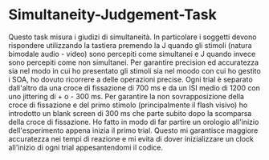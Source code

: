 # Simultaneity-Judgement-Task
Questo task misura i giudizi di simultaneità.
In particolare i soggetti devono rispondere utilizzando la tastiera premendo la J quando gli stimoli (natura bimodale audio - video) sono percepiti come simultanei e J quando invece sono percepiti come non simultanei. 
Per garantire precision ed accuratezza sia nel modo in cui ho presentato gli stimoli sia nel moodo con cui ho gestito i SOA, ho dovuto ricorrere a delle operazioni precise.
Ogni trial è separato dall'altro da una croce di fissazione di 700 ms e da un ISI medio di 1200 con uno jittering di + o - 300 ms. Per garantire la non sovrapposizione della croce di fissazione e del primo stimolo (principalmente il flash visivo) ho introdotto un blank screen di 300 ms che parte subito dopo la scomparsa della croce di fissazione.
Ho fatto in modo di far partire un orologio all'inizio dell'esperimento appena inizia il primo trial. Questo mi garantisce maggiore accuratezza nei tempi di reazione e mi evita di dover inizializzare un clock all'inizio di ogni trial appesantendomi il codice. 

